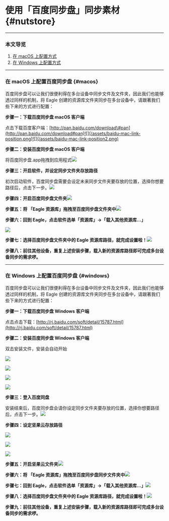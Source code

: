 # 使用「百度同步盘」同步素材 {#nutstore}

---

### 本文导览

1. [在 macOS 上配置方式](#macos)
2. [在 Windows 上配置方式](#windows)

---

### 在 macOS 上配置百度同步盘 {#macos}

百度同步盘可以让我们很便利得在多台设备中同步文件及文件夹，因此我们也能够透过同样的机制，将 Eagle 创建的资源库文件夹同步在多台设备中，请跟著我们些下来的方式进行配置：

**步骤一：下载百度同步盘 macOS 客户端**

点击下载百度客户端：[http://pan.baidu.com/download\#pan](http://pan.baidu.com/download#pan)![](/assets/baidu-mac-link-position.png)![](/assets/baidu-mac-link-position2.png)

**步骤二：安装百度同步盘 macOS 客户端**

将百度同步盘.app拖拽到应用程式![](/assets/baidu-installing-macos.png)

**步骤三：开启软件，并设定同步文件夹存放路径**

初次启动软件，百度同步盘需要会设定未来同步文件夹要存放的位置，选择你想要路径后，点击下一步。![](/assets/baidu-installing-choose-path.png)

**步骤四：开启百度同步盘文件夹**![](/assets/baidu-installing-finish-folder.png)

**步骤五：将 「Eagle 资源库」拖拽至百度同步盘文件夹中**![](https://github.com/Augus/Eagle-Documents/blob/master/assets/baidu-drag-folder.gif?raw=true)

**步骤六：回到 Eagle，点击软件选单「资源库」→「载入其他资源库...」**

![](/assets/nutstore-installing-load-library.png)

**步骤七：选择百度同步盘文件夹中的 Eagle 资源库路径，就完成设置啦！**![](/assets/baidu-import-library.png)

**步骤八：前往其他设备，重复上述安装步骤，载入新的资源库路径即可完成多台设备同步的需求啰。**

---

### 在 Windows 上配置百度同步盘 {#windows}

百度同步盘可以让我们很便利得在多台设备中同步文件及文件夹，因此我们也能够透过同样的机制，将 Eagle 创建的资源库文件夹同步在多台设备中，请跟著我们些下来的方式进行配置：

**步骤一：下载百度同步盘 Windows 客户端**

点击点击下载：[http://rj.baidu.com/soft/detail/15787.html](http://rj.baidu.com/soft/detail/15787.html)

**步骤二：安装百度同步盘 Windows 客户端**

双击安装文件，安装会自动开始

![](/assets/baidu-windows-step-1.jpg)

![](/assets/baidu-windows-step-2.jpg)

![](/assets/baidu-windows-step-3.jpg)

![](/assets/baidu-windows-step-4.jpg)

**步骤三：登入百度同盘**

安装结束后，百度同步盘会请你设定同步文件夹要存放的位置，选择你想要路径后，点击下一步。![](/assets/baidu-windows-login.jpg)

**步骤四：设定坚果云存放路径**

![](/assets/baidu-windows-path.jpg)

![](/assets/baidu-windows-path2.jpg)

![](/assets/baidu-windows-tour.jpg)

**步骤五：开启坚果云文件夹**![](/assets/baidu-windows-empty-folder.jpg)

**步骤六：将 「Eagle 资源库」拖拽至百度同步盘同步文件夹中**![](/assets/baidu-windows-done-folder.jpg)

**步骤七：回到 Eagle，点击软件选单「资源库」→「载入其他资源库...」**![](/assets/nutstore-install-windows-step7.png)

**步骤八：选择百度同步盘文件夹中的 Eagle 资源库路径，就完成设置啦！**![](/assets/baidu-windows-import-library.jpg)

**步骤九：前往其他设备，重复上述安装步骤，载入新的资源库路径即可完成多台设备同步的需求啰。**

